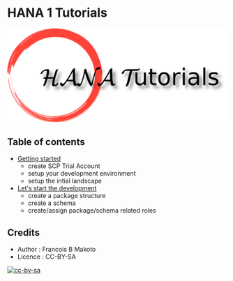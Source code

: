 # HANA 1 Tutorials

![HANATutorials](hana_tutorials_logo_small.png)

## Table of contents

- [Getting started](TUTO_01.md)
    - create SCP Trial Account
    - setup your development environment
    - setup the intial landscape
- [Let's start the development](TUTO_02.md)
    - create a package structure
    - create a schema
    - create/assign package/schema related roles

## Credits

- Author : Francois B Makoto
- Licence : CC-BY-SA

[![cc-by-sa](https://i.creativecommons.org/l/by-sa/4.0/88x31.png)](LICENCE.md)
